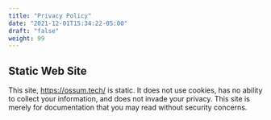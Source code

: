 ```yaml
---
title: "Privacy Policy"
date: "2021-12-01T15:34:22-05:00"
draft: "false"
weight: 99
---
```


## Static Web Site
This site, https://ossum.tech/ is static. It does not use cookies, has no
ability to collect your information, and does not invade your privacy. This
site is merely for documentation that you may read without security concerns.  
